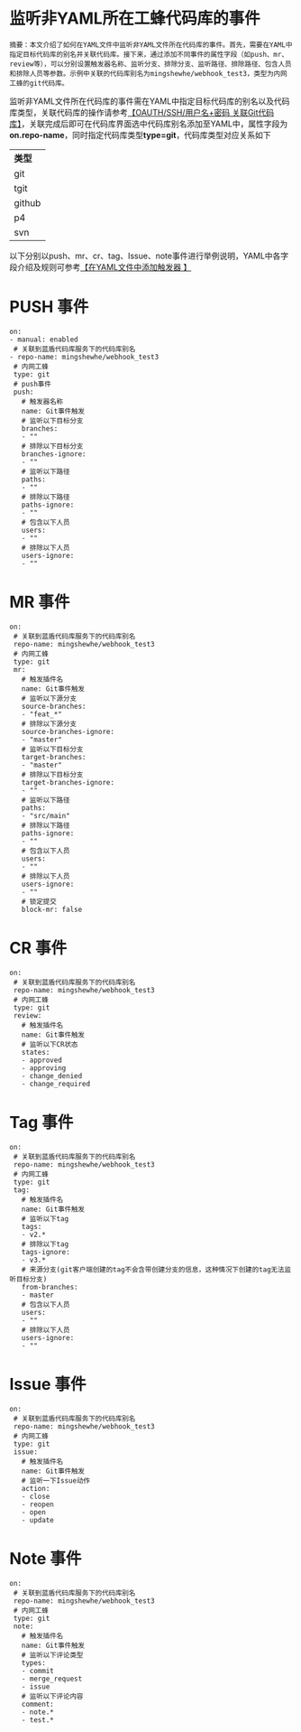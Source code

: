 # 监听非YAML所在工蜂代码库的事件

```
摘要：本文介绍了如何在YAML文件中监听非YAML文件所在代码库的事件。首先，需要在YAML中指定目标代码库的别名并关联代码库。接下来，通过添加不同事件的属性字段（如push、mr、review等），可以分别设置触发器名称、监听分支、排除分支、监听路径、排除路径、包含人员和排除人员等参数。示例中关联的代码库别名为mingshewhe/webhook_test3，类型为内网工蜂的git代码库。 
```

监听非YAML文件所在代码库的事件需在YAML中指定目标代码库的别名以及代码库类型，关联代码库的操作请参考[【OAUTH/SSH/用户名+密码 关联Git代码库】](https://iwiki.woa.com/p/40633240)，关联完成后即可在代码库界面选中代码库别名添加至YAML中，属性字段为**on.repo-name**，同时指定代码库类型**type=git**，代码库类型对应关系如下


| |
|:--|
|**类型** |**域名** |**备注** |
|git |- [git.woa.com](http://git.woa.com/)<br>- [git.code.oa.com](http://git.code.oa.com/) (已废弃) |内网工蜂代码库 |
|tgit |- [git.tencent.com](http://git.tencent.com/)<br>- [git.code.tencent.com](http://git.code.tencent.com/) |合作版/社区版工蜂代码库 |
|github |- github.com |需提前安装 [github app](https://github.com/apps/tencent-blueking-devops)，否则流水线可能无法正常触发 |
|p4 |- 域名不固定，以项目实际地址为准 |perforce代码库 |
|svn |- [svn.woa.com](http://svn.woa.com/)<br>- [sh.svn.woa.com](http://sh.svn.woa.com/)<br>- [cd.svn.woa.com](http://cd.svn.woa.com/)<br>- [tc-svn.tencent.com](http://tc-svn.tencent.com/)<br>- [bj-svn.tencent.com](http://bj-svn.tencent.com/)<br>- [bj-scm.tencent.com](http://bj-scm.tencent.com/)<br>- [sh-svn.tencent.com](http://sh-svn.tencent.com/)<br>- [gz-svn.tencent.com](http://gz-svn.tencent.com/)<br>- [cd-svn.tencent.com](http://cd-svn.tencent.com/)<br>- [svn-cd1.tencent.com](http://svn-cd1.tencent.com/) |仅支持内网工蜂svn代码库，暂不支持合作版svn（svn.tencent.com） |



以下分别以push、mr、cr、tag、Issue、note事件进行举例说明，YAML中各字段介绍及规则可参考[【在YAML文件中添加触发器 】](https://iwiki.woa.com/p/4009967228)


# PUSH 事件

 ```
on:
- manual: enabled
  # 关联到蓝盾代码库服务下的代码库别名
- repo-name: mingshewhe/webhook_test3
  # 内网工蜂
  type: git
  # push事件
  push:
  	# 触发器名称
    name: Git事件触发
  	# 监听以下目标分支
    branches:
    - ""
  	# 排除以下目标分支
    branches-ignore:
    - ""
  	# 监听以下路径
    paths:
    - ""
  	# 排除以下路径
    paths-ignore:
    - ""
  	# 包含以下人员
    users:
    - ""
    # 排除以下人员
    users-ignore: 
    - ""
```
 
# MR 事件

 ```
on:
  # 关联到蓝盾代码库服务下的代码库别名
  repo-name: mingshewhe/webhook_test3
  # 内网工蜂
  type: git
  mr:
  	# 触发插件名
    name: Git事件触发
  	# 监听以下源分支
    source-branches:
    - "feat_*"
  	# 排除以下源分支
    source-branches-ignore:
    - "master"
    # 监听以下目标分支
    target-branches:
    - "master"
    # 排除以下目标分支
    target-branches-ignore:
    - ""
    # 监听以下路径
    paths:
    - "src/main"
    # 排除以下路径
    paths-ignore:
    - ""
  	# 包含以下人员
    users:
    - ""
    # 排除以下人员
    users-ignore: 
    - ""
    # 锁定提交
    block-mr: false
```

# CR 事件

 ```
on:
  # 关联到蓝盾代码库服务下的代码库别名
  repo-name: mingshewhe/webhook_test3
  # 内网工蜂
  type: git
  review:
  	# 触发插件名
    name: Git事件触发
  	# 监听以下CR状态
    states:
    - approved
    - approving
    - change_denied
    - change_required
```

# Tag 事件

 ```
on:
  # 关联到蓝盾代码库服务下的代码库别名
  repo-name: mingshewhe/webhook_test3
  # 内网工蜂
  type: git
  tag:
  	# 触发插件名
    name: Git事件触发
  	# 监听以下tag
    tags:
    - v2.*
  	# 排除以下tag
    tags-ignore:
    - v3.*
    # 来源分支(git客户端创建的tag不会含带创建分支的信息，这种情况下创建的tag无法监听目标分支)
    from-branches:
    - master
  	# 包含以下人员
    users:
    - ""
    # 排除以下人员
    users-ignore: 
    - ""
```

# Issue 事件

 ```
on:
  # 关联到蓝盾代码库服务下的代码库别名
  repo-name: mingshewhe/webhook_test3
  # 内网工蜂
  type: git
  issue:
  	# 触发插件名
    name: Git事件触发
    # 监听一下Issue动作
    action:
    - close
    - reopen
    - open
    - update
```
# Note 事件

 ```
on:
  # 关联到蓝盾代码库服务下的代码库别名
  repo-name: mingshewhe/webhook_test3
  # 内网工蜂
  type: git
  note:
  	# 触发插件名
    name: Git事件触发
  	# 监听以下评论类型
    types:
    - commit
    - merge_request
    - issue
  	# 监听以下评论内容
    comment:
    - note.*
    - test.*
```